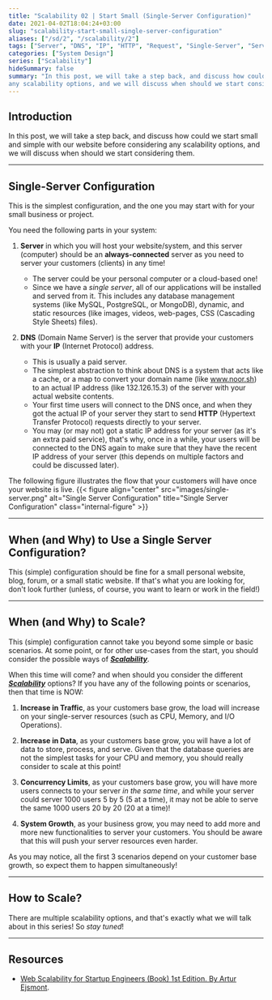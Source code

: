 ```yaml
---
title: "Scalability 02 | Start Small (Single-Server Configuration)"
date: 2021-04-02T18:04:24+03:00
slug: "scalability-start-small-single-server-configuration"
aliases: ["/sd/2", "/scalability/2"]
tags: ["Server", "DNS", "IP", "HTTP", "Request", "Single-Server", "Service", "Growth", "Concurrency"]
categories: ["System Design"]
series: ["Scalability"]
hideSummary: false
summary: "In this post, we will take a step back, and discuss how could we start small and simple with our website before considering
any scalability options, and we will discuss when should we start considering them"
---
```


## Introduction

In this post, we will take a step back, and discuss how could we start small and simple with our website before considering
any scalability options, and we will discuss when should we start considering them.

---

## Single-Server Configuration

This is the simplest configuration, and the one you may start with for your small business or project.

You need the following parts in your system:
1. **Server** in which you will host your website/system, and this server (computer) should be an **always-connected** server
as you need to server your customers (clients) in any time!
   - The server could be your personal computer or a cloud-based one!
   - Since we have a *single server*, all of our applications will be installed and served from it. This includes any database
   management systems (like MySQL, PostgreSQL, or MongoDB), dynamic, and static resources (like images, videos, web-pages,
     CSS (Cascading Style Sheets) files).
   
2. **DNS** (Domain Name Server) is the server that provide your customers with your **IP** (Internet Protocol) address.
   - This is usually a paid server.
   - The simplest abstraction to think about DNS is a system that acts like a cache, or a map to convert your domain name
     (like www.noor.sh) to an actual IP address (like 132.126.15.3) of the server with your actual website contents.
   - Your first time users will connect to the DNS once, and when they got the actual IP of your server they start
     to send **HTTP** (Hypertext Transfer Protocol) requests directly to your server.
   - You may (or may not) got a static IP address for your server (as it's an extra paid service), that's why, once in a
   while, your users will be connected to the DNS again to make sure that they have the recent IP address of your server
     (this depends on multiple factors and could be discussed later).

The following figure illustrates the flow that your customers will have once your website is live.
{{< figure align="center" src="images/single-server.png" alt="Single Server Configuration" title="Single Server Configuration" class="internal-figure" >}}

---

## When (and Why) to Use a Single Server Configuration?

This (simple) configuration should be fine for a small personal website, blog, forum, or a small static website.
If that's what you are looking for, don't look further (unless, of course, you want to learn or work in the field!)

---

## When (and Why) to Scale?

This (simple) configuration cannot take you beyond some simple or basic scenarios. At some point, or for other use-cases
from the start, you should consider the possible ways of ***[Scalability](/scalability/1)***.

When this time will come? and when should you consider the different ***[Scalability](/scalability/1)*** options? If you have
any of the following points or scenarios, then that time is NOW:

1. **Increase in Traffic**, as your customers base grow, the load will increase on your single-server resources (such as 
   CPU, Memory, and I/O Operations).
   
2. **Increase in Data**, as your customers base grow, you will have a lot of data to store, process, and serve. Given
that the database queries are not the simplest tasks for your CPU and memory, you should really consider to scale at this
   point!
   
3. **Concurrency Limits**, as your customers base grow, you will have more users connects to your server *in the same time*,
and while your server could server 1000 users 5 by 5 (5 at a time), it may not be able to serve the same 1000 users 20 by 20
   (20 at a time)!

4. **System Growth**, as your business grow, you may need to add more and more new functionalities to server your customers.
   You should be aware that this will push your server resources even harder.
   
As you may notice, all the first 3 scenarios depend on your customer base growth, so expect them to happen simultaneously!


---

## How to Scale?

There are multiple scalability options, and that's exactly what we will talk about in this series! So *stay tuned*!

---

## Resources
- [Web Scalability for Startup Engineers (Book) 1st Edition. By Artur Ejsmont](https://www.amazon.com/Scalability-Startup-Engineers-Artur-Ejsmont/dp/0071843655).